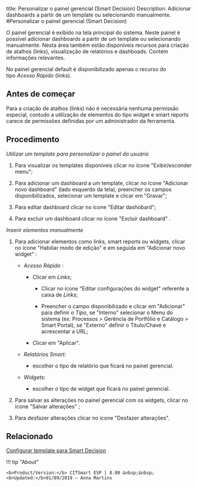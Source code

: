 title: Personalizar o painel gerencial (Smart Decision)
Description: Adicionar dashboards a partir de um template ou selecionando manualmente.
#Personalizar o painel gerencial (Smart Decision)

O painel gerencial é exibido na tela principal do sistema. Neste painel é
possível adicionar dashboards a partir de um template ou selecionando
manualmente. Nesta área também estão disponíveis recursos para criação de
atalhos (links), visualização de relatórios e dashboads. Contém informações
relevantes.

No painel gerencial default é disponibilizado apenas o recurso do tipo *Acesso
Rápido* (links).

Antes de começar
--------------------

Para a criação de atalhos (links) não é necessária nenhuma permissão especial,
contudo a utilização de elementos do tipo widget e smart reports carece de
permissões definidas por um administrador da ferramenta.

Procedimento
----------------

*Utilizar um template para personalizar o painel do usuário*

1.  Para visualizar os templates disponíveis clicar no ícone "Exibir/esconder menu";

2.  Para adicionar um dashboard a um template, clicar no ícone "Adicionar novo dashboard" (lado esquerdo
    da tela), preencher os campos disponibilizados, selecionar um template e
    clicar em "Gravar";

3.  Para editar dashboard clicar no ícone "Editar dashobard";

4.  Para excluir um dashboard clicar no ícone "Excluir dashboard" .

*Inserir elementos manualmente*

1.  Para adicionar elementos como links, smart reports ou widgets, clicar no
    ícone "Habiliar modo de edição" e em seguida em "Adicionar novo widget" :

    +   *Acesso Rápido* :

        +   Clicar em *Links*;

            +   Clicar no ícone "Editar configurações do widget" referente a caixa de *Links*;

            +   Preencher o campo disponibilizado e clicar em "Adicionar" para
                definir o *Tipo*, se "Interno" selecionar o Menu do sistema (ex:
                Processos \> Gerência de Portfólio e Catálogo \> Smart Portal), se
                "Externo" definir o Título/Chave e acrescentar a URL;

        +   Clicar em "Aplicar".

    +   *Relatórios Smart:*

        +   escolher o tipo de relatório que ficará no painel gerencial.

    +   *Widgets*:

        +   escolher o tipo de widget que ficará no painel gerencial.

2.  Para salvar as alterações no painel gerencial com os widgets, clicar no
    ícone "Salvar alterações" ;

3.  Para desfazer alterações clicar no ícone "Desfazer alterações".


Relacionado
-------

[Configurar template para Smart Decision](/pt-br/citsmart-esp-8/additional-features/reports/create/dashboard/use/create-template.html)


!!! tip "About"

    <b>Product/Version:</b> CITSmart ESP | 8.00 &nbsp;&nbsp;
    <b>Updated:</b>01/09/2019 – Anna Martins
